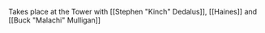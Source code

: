 Takes place at the Tower with [[Stephen "Kinch" Dedalus]], [[Haines]] and [[Buck "Malachi" Mulligan]]